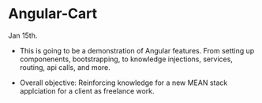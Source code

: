 # Angular-Cart

Jan 15th.

- This is going to be a demonstration of Angular features. From setting up componenents, bootstrapping, to knowledge injections, services, routing, api calls, and more.

- Overall objective: Reinforcing knowledge for a new MEAN stack applciation for a client as freelance work.